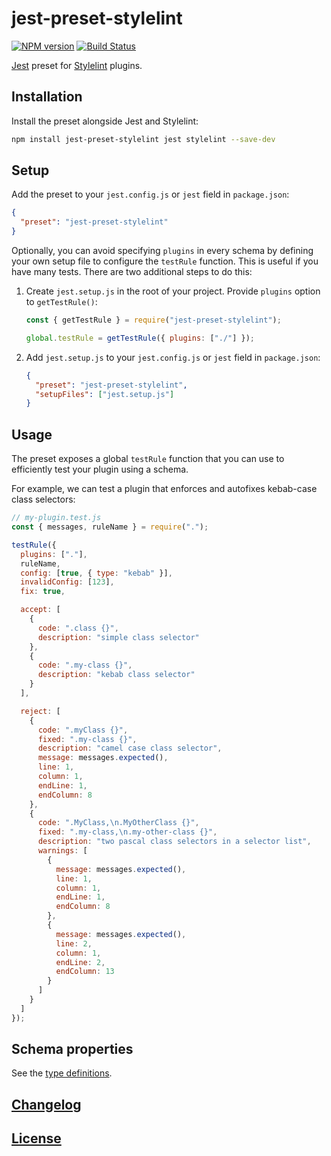 # jest-preset-stylelint

[![NPM version](https://img.shields.io/npm/v/jest-preset-stylelint.svg)](https://www.npmjs.org/package/jest-preset-stylelint) [![Build Status](https://github.com/stylelint/jest-preset-stylelint/workflows/CI/badge.svg)](https://github.com/stylelint/jest-preset-stylelint/actions)

[Jest](https://facebook.github.io/jest/) preset for [Stylelint](https://github.com/stylelint) plugins.

## Installation

Install the preset alongside Jest and Stylelint:

```bash
npm install jest-preset-stylelint jest stylelint --save-dev
```

## Setup

Add the preset to your `jest.config.js` or `jest` field in `package.json`:

```json
{
  "preset": "jest-preset-stylelint"
}
```

Optionally, you can avoid specifying `plugins` in every schema by defining your own setup file to configure the `testRule` function. This is useful if you have many tests. There are two additional steps to do this:

1. Create `jest.setup.js` in the root of your project. Provide `plugins` option to `getTestRule()`:

   ```js
   const { getTestRule } = require("jest-preset-stylelint");

   global.testRule = getTestRule({ plugins: ["./"] });
   ```

2. Add `jest.setup.js` to your `jest.config.js` or `jest` field in `package.json`:

   ```json
   {
     "preset": "jest-preset-stylelint",
     "setupFiles": ["jest.setup.js"]
   }
   ```

## Usage

The preset exposes a global `testRule` function that you can use to efficiently test your plugin using a schema.

For example, we can test a plugin that enforces and autofixes kebab-case class selectors:

```js
// my-plugin.test.js
const { messages, ruleName } = require(".");

testRule({
  plugins: ["."],
  ruleName,
  config: [true, { type: "kebab" }],
  invalidConfig: [123],
  fix: true,

  accept: [
    {
      code: ".class {}",
      description: "simple class selector"
    },
    {
      code: ".my-class {}",
      description: "kebab class selector"
    }
  ],

  reject: [
    {
      code: ".myClass {}",
      fixed: ".my-class {}",
      description: "camel case class selector",
      message: messages.expected(),
      line: 1,
      column: 1,
      endLine: 1,
      endColumn: 8
    },
    {
      code: ".MyClass,\n.MyOtherClass {}",
      fixed: ".my-class,\n.my-other-class {}",
      description: "two pascal class selectors in a selector list",
      warnings: [
        {
          message: messages.expected(),
          line: 1,
          column: 1,
          endLine: 1,
          endColumn: 8
        },
        {
          message: messages.expected(),
          line: 2,
          column: 1,
          endLine: 2,
          endColumn: 13
        }
      ]
    }
  ]
});
```

## Schema properties

See the [type definitions](index.d.ts).

## [Changelog](CHANGELOG.md)

## [License](LICENSE)
